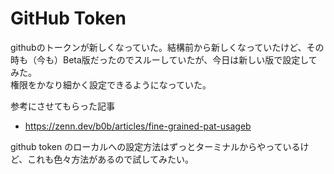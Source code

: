# GitHub Token

githubのトークンが新しくなっていた。結構前から新しくなっていたけど、その時も（今も）Beta版だったのでスルーしていたが、今日は新しい版で設定してみた。  
権限をかなり細かく設定できるようになっていた。  


参考にさせてもらった記事

- https://zenn.dev/b0b/articles/fine-grained-pat-usageb

github token のローカルへの設定方法はずっとターミナルからやっているけど、これも色々方法があるので試してみたい。
